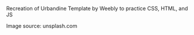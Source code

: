 <p>Recreation of Urbandine Template by Weebly to practice CSS, HTML, and JS</p>
<p>Image source: unsplash.com</p>

